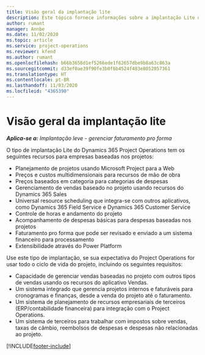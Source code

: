 ```yaml
---
title: Visão geral da implantação lite
description: Este tópico fornece informações sobre a implantação Lite do Dynamics 365 Project Operations.
author: rumant
manager: Annbe
ms.date: 11/02/2020
ms.topic: article
ms.service: project-operations
ms.reviewer: kfend
ms.author: rumant
ms.openlocfilehash: b66b3656d1ef5266ede1f62657dbe9b8a63c863a
ms.sourcegitcommit: d33ef0ae39f90fe3b0f6b4524f483e8052057361
ms.translationtype: HT
ms.contentlocale: pt-BR
ms.lasthandoff: 11/03/2020
ms.locfileid: "4365390"
---
```

# <a name="lite-deployment-overview"></a>Visão geral da implantação lite

_**Aplica-se a:** Implantação leve - gerenciar faturamento pro forma_

O tipo de implantação Lite do Dynamics 365 Project Operations tem os seguintes recursos para empresas baseadas nos projetos:

- Planejamento de projetos usando Microsoft Project para a Web
- Preços e custos multidimensionais para recursos de mão de obra
- Preços baseados em categoria para categorias de despesas
- Gerenciamento de vendas baseado no projeto usando recursos do Dynamics 365 Sales
- Universal resource scheduling que integra-se com outros aplicativos, como Dynamics 365 Field Service e Dynamics 365 Customer Service
- Controle de horas e andamento do projeto
- Acompanhamento de despesas básicas para despesas baseadas nos projetos
- Faturamento pro forma que pode ser revisado e enviado a um sistema financeiro para processamento
- Extensibilidade através do Power Platform

Use este tipo de implantação, se sua expectativa do Project Operations for usar todo o ciclo de vida do projeto, incluindo os seguintes requisitos:

- Capacidade de gerenciar vendas baseadas no projeto com outros tipos de vendas usando os recursos do aplicativo Vendas.
- Um sistema integrado que gerencia projetos internos e faturáveis para cronogramas e finanças, desde a venda do projeto até o faturamento.
- Um sistema de planejamento de recursos empresariais de terceiros (ERP/contabilidade financeira) para integração com o Project Operations.
- Um sistema de terceiros para trabalhar com impostos sobre vendas, taxas de câmbio, reembolsos de despesas e despesas não relacionadas ao projeto.


[!INCLUDE[footer-include](../includes/footer-banner.md)]